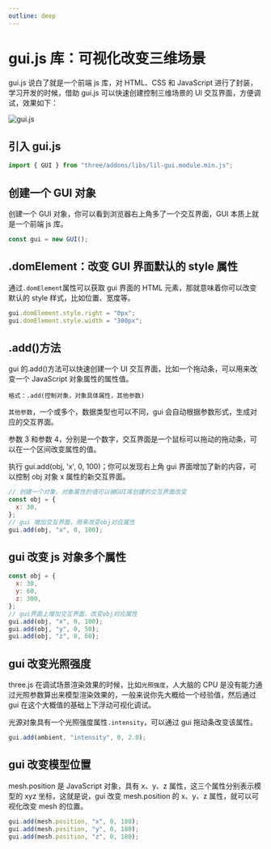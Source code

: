 ```yaml
---
outline: deep
---
```


# gui.js 库：可视化改变三维场景

gui.js 说白了就是一个前端 js 库，对 HTML、CSS 和 JavaScript 进行了封装，学习开发的时候，借助 gui.js 可以快速创建控制三维场景的 UI 交互界面，方便调试，效果如下：

![gui.js](/phaseA/gui.jpg)

## 引入 gui.js

```js
import { GUI } from "three/addons/libs/lil-gui.module.min.js";
```

## 创建一个 GUI 对象

创建一个 GUI 对象，你可以看到浏览器右上角多了一个交互界面，GUI 本质上就是一个前端 js 库。

```js
const gui = new GUI();
```

## .domElement：改变 GUI 界面默认的 style 属性

通过`.domElement`属性可以获取 gui 界面的 HTML 元素，那就意味着你可以改变默认的 style 样式，比如位置、宽度等。

```js
gui.domElement.style.right = "0px";
gui.domElement.style.width = "300px";
```

## .add()方法

gui 的.add()方法可以快速创建一个 UI 交互界面，比如一个拖动条，可以用来改变一个 JavaScript 对象属性的属性值。

`格式：.add(控制对象，对象具体属性，其他参数)`

`其他参数`，一个或多个，数据类型也可以不同，gui 会自动根据参数形式，生成对应的交互界面。

参数 3 和参数 4，分别是一个数字，交互界面是一个鼠标可以拖动的拖动条，可以在一个区间改变属性的值。

执行 gui.add(obj, 'x', 0, 100)；你可以发现右上角 gui 界面增加了新的内容，可以控制 obj 对象 x 属性的新交互界面。

```js
// 创建一个对象，对象属性的值可以被GUI库创建的交互界面改变
const obj = {
  x: 30,
};
// gui 增加交互界面，用来改变obj对应属性
gui.add(obj, "x", 0, 100);
```

## gui 改变 js 对象多个属性

```js
const obj = {
  x: 30,
  y: 60,
  z: 300,
};
// gui界面上增加交互界面，改变obj对应属性
gui.add(obj, "x", 0, 100);
gui.add(obj, "y", 0, 50);
gui.add(obj, "z", 0, 60);
```

## gui 改变光照强度

three.js 在调试场景渲染效果的时候，比如`光照强度`，人大脑的 CPU 是没有能力通过光照参数算出来模型渲染效果的，一般来说你先大概给一个经验值，然后通过 gui 在这个大概值的基础上下浮动可视化调试。

光源对象具有一个光照强度属性`.intensity`，可以通过 gui 拖动条改变该属性。

```js
gui.add(ambient, "intensity", 0, 2.0);
```

## gui 改变模型位置

mesh.position 是 JavaScript 对象，具有 x、y、z 属性，这三个属性分别表示模型的 xyz 坐标，这就是说，gui 改变 mesh.position 的 x、y、z 属性，就可以可视化改变 mesh 的位置。

```js
gui.add(mesh.position, "x", 0, 180);
gui.add(mesh.position, "y", 0, 180);
gui.add(mesh.position, "z", 0, 180);
```
